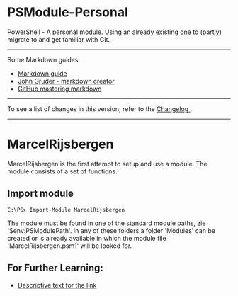 # PSModule-Personal
PowerShell - A personal module. Using an already existing one to (partly) migrate to and get familiar with Git.

---

Some Markdown guides:
* [ Markdown guide  ]( https://www.markdownguide.org/basic-syntax/ )
* [ John Gruder - markdown creator ]( https://daringfireball.net/projects/markdown/ )
* [ GitHub mastering markdown ]( https://guides.github.com/features/mastering-markdown/ )

---

To see a list of changes in this version, refer to the [ Changelog ](CHANGELOG.md).

---

MarcelRijsbergen
================
MarcelRijsbergen is the first attempt to setup and use a module. 
The module consists of a set of functions.

Import module
-------------
    C:\PS> Import-Module MarcelRijsbergen

The module must be found in one of the standard module paths, zie '$env:PSModulePath'.
In any of these folders a folder 'Modules' can be created or is already available in which the module file 'MarcelRijsbergen.psm1' will be looked for.

For Further Learning:
-----------------------------------
* [Descriptive text for the link](http://www.<the-link-to-information>)
